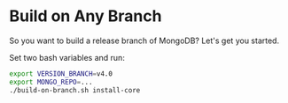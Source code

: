 # Build on Any Branch

So you want to build a release branch of MongoDB? Let's get you started.

Set two bash variables and run:
```bash
export VERSION_BRANCH=v4.0
export MONGO_REPO=...
./build-on-branch.sh install-core
```
